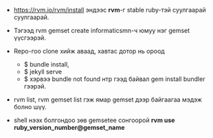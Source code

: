 - https://rvm.io/rvm/install эндээс **rvm**-г stable ruby-тэй суулгаарай суулгаарай.
- Тэгээд rvm gemset create informaticsmn-ч юмуу нэг gemset үүсгээрэй.
- Repo-гоо clone хийж аваад, хавтас дотор нь ороод
   - $ bundle install,
   - $ jekyll serve
   - $ хэрвээ bundle not found нтр гээд байвал gem install bundler гээрэй.
   
- rvm list, rvm gemset list гэж ямар gemset дээр байгаагаа мэдэж болно шүү.
- shell нээх болгондоо зөв gemsetee сонгоорой **rvm use ruby_version_number@gemset_name**

